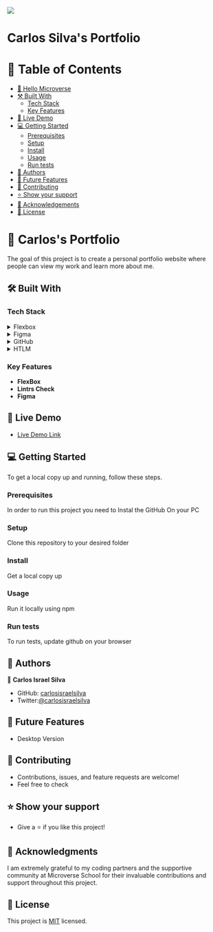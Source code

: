  ![](https://img.shields.io/badge/Microverse-blueviolet)
<a name="readme-top"></a>

# Carlos Silva's Portfolio

# 📗 Table of Contents

- [📖 Hello Microverse](#about-project)
- [⚒ Built With](#built-with)
    - [Tech Stack](#tech-stack)
    - [Key Features](#key-features)
- [🚀 Live Demo](#live-demo)
- [💻 Getting Started](#getting-started)
    - [Prerequisites](#prerequisites)
    - [Setup](#setup)
    - [Install](#install)
    - [Usage ](#usage-)
    - [Run tests](#run-tests)
- [👥 Authors](#authors)
- [🔭 Future Features](#future-features)
- [🤝 Contributing](#contributing)
- [⭐️ Show your support](#support)
- [🙏 Acknowledgements](#acknowledgements)
- [📝 License](#license)


# 📖 Carlos's Portfolio <a name="about-project"></a>

The goal of this project is to create a personal portfolio website where people can view my work and learn more about me.

## 🛠 Built With <a name="built-with"></a>

### Tech Stack <a name="tech-stack"></a>

<details>
  <summary>Flexbox</summary>
  <ul>
    <li><a href="https://flexbox.org/">Flexbox</a></li>
  </ul>
</details>

<details>
  <summary>Figma</summary>
  <ul>
    <li><a href="https://figma.com/">Figma</a></li>
  </ul>
</details>

<details>
<summary>GitHub</summary>
  <ul>
    <li><a href="https://github.COM/">GitHub</a></li>
  </ul>
</details>
<details>
<summary>HTLM</summary>
  <ul>
    <li><a href="https://HTML.COM/">HTML</a></li>
  </ul>
</details>


### Key Features <a name="key-features"></a>

- **FlexBox**
- **Lintrs Check**
- **Figma**


## 🚀 Live Demo <a name="live-demo"></a>

- [Live Demo Link](https://github.com/carlosisraelsilva/Portfolio)


## 💻 Getting Started <a name="getting-started"></a>

To get a local copy up and running, follow these steps.

### Prerequisites

In order to run this project you need to Instal the GitHub On your PC 


### Setup

Clone this repository to your desired folder


### Install

Get a local copy up 

### Usage

Run it locally using npm


### Run tests

To run tests, update github on your browser 



## 👥 Authors <a name="authors"></a>

👤 **Carlos Israel Silva**

- GitHub: [carlosisraelsilva](https://github.com/carlosisraelsilva)
- Twitter:[@carlosisraelsilva](https://twitter.com/carlosisraels)


## 🔭 Future Features <a name="future-features"></a>

- Desktop Version


## 🤝 Contributing <a name="contributing"></a>

- Contributions, issues, and feature requests are welcome!
- Feel free to check


## ⭐️ Show your support <a name="support"></a>

- Give a ⭐️ if you like this project!



## 🙏 Acknowledgments <a name="acknowledgements"></a>

I am extremely grateful to my coding partners and the supportive community at Microverse School for their invaluable contributions and support throughout this project.

## 📝 License <a name="license"></a>

This project is [MIT](./LICENSE) licensed.

